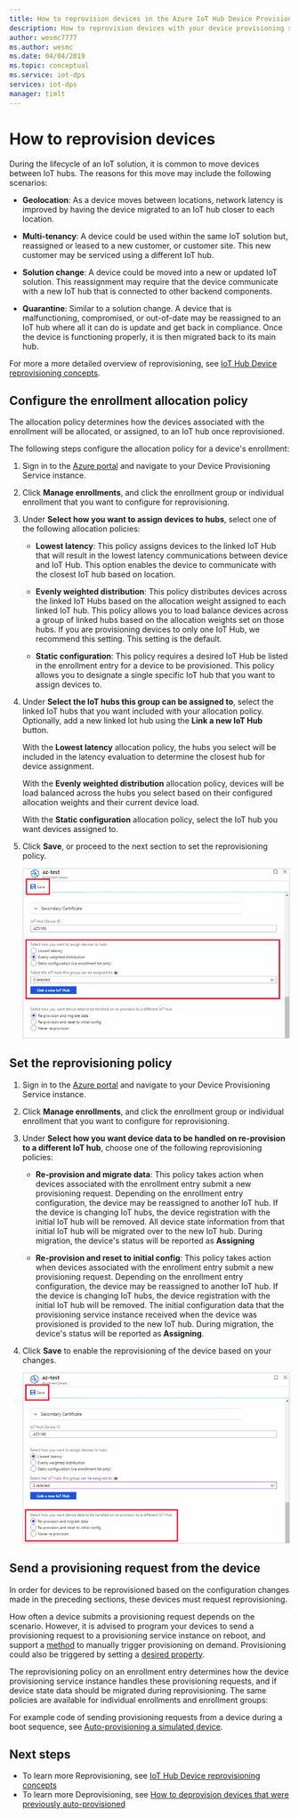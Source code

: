 ```yaml
---
title: How to reprovision devices in the Azure IoT Hub Device Provisioning Service | Microsoft Docs
description: How to reprovision devices with your device provisioning service instance
author: wesmc7777
ms.author: wesmc
ms.date: 04/04/2019
ms.topic: conceptual
ms.service: iot-dps
services: iot-dps
manager: timlt
---
```


# How to reprovision devices

During the lifecycle of an IoT solution, it is common to move devices between IoT hubs. The reasons for this move may include the following scenarios:

* **Geolocation**: As a device moves between locations, network latency is improved by having the device migrated to an IoT hub closer to each location.

* **Multi-tenancy**: A device could be used within the same IoT solution but, reassigned or leased to a new customer, or customer site. This new customer may be serviced using a different IoT hub.

* **Solution change**: A device could be moved into a new or updated IoT solution. This reassignment may require that the device communicate with a new IoT hub that is connected to other backend components. 

* **Quarantine**: Similar to a solution change. A device that is malfunctioning, compromised, or out-of-date may be reassigned to an IoT hub where all it can do is update and get back in compliance. Once the device is functioning properly, it is then migrated back to its main hub.

For more a more detailed overview of reprovisioning, see [IoT Hub Device reprovisioning concepts](concepts-device-reprovision.md).


## Configure the enrollment allocation policy

The allocation policy determines how the devices associated with the enrollment will be allocated, or assigned, to an IoT hub once reprovisioned.

The following steps configure the allocation policy for a device's enrollment:

1. Sign in to the [Azure portal](https://portal.azure.com) and navigate to your Device Provisioning Service instance.

2. Click **Manage enrollments**, and click the enrollment group or individual enrollment that you want to configure for reprovisioning. 

3. Under **Select how you want to assign devices to hubs**, select one of the following allocation policies:

    * **Lowest latency**: This policy assigns devices to the linked IoT Hub that will result in the lowest latency communications between device and IoT Hub. This option enables the device to communicate with the closest IoT hub based on location. 
    
    * **Evenly weighted distribution**: This policy distributes devices across the linked IoT Hubs based on the allocation weight assigned to each linked IoT hub. This policy allows you to load balance devices across a group of linked hubs based on the allocation weights set on those hubs. If you are provisioning devices to only one IoT Hub, we recommend this setting. This setting is the default. 
    
    * **Static configuration**: This policy requires a desired IoT Hub be listed in the enrollment entry for a device to be provisioned. This policy allows you to designate a single specific IoT hub that you want to assign devices to.

4. Under **Select the IoT hubs this group can be assigned to**, select the linked IoT hubs that you want included with your allocation policy. Optionally, add a new linked Iot hub using the **Link a new IoT Hub** button.

    With the **Lowest latency** allocation policy, the hubs you select will be included in the latency evaluation to determine the closest hub for device assignment.

    With the **Evenly weighted distribution** allocation policy, devices will be load balanced across the hubs you select based on their configured allocation weights and their current device load.

    With the **Static configuration** allocation policy, select the IoT hub you want devices assigned to.

4. Click **Save**, or proceed to the next section to set the reprovisioning policy.

    ![Select enrollment allocation policy](./media/how-to-reprovision/enrollment-allocation-policy.png)



## Set the reprovisioning policy

1. Sign in to the [Azure portal](https://portal.azure.com) and navigate to your Device Provisioning Service instance.

2. Click **Manage enrollments**, and click the enrollment group or individual enrollment that you want to configure for reprovisioning.

3. Under **Select how you want device data to be handled on re-provision to a different IoT hub**, choose one of the following reprovisioning policies:

    * **Re-provision and migrate data**: This policy takes action when devices associated with the enrollment entry submit a new provisioning request. Depending on the enrollment entry configuration, the device may be reassigned to another IoT hub. If the device is changing IoT hubs, the device registration with the initial IoT hub will be removed. All device state information from that initial IoT hub will be migrated over to the new IoT hub. During migration, the device's status will be reported as **Assigning**

    * **Re-provision and reset to initial config**: This policy takes action when devices associated with the enrollment entry submit a new provisioning request. Depending on the enrollment entry configuration, the device may be reassigned to another IoT hub. If the device is changing IoT hubs, the device registration with the initial IoT hub will be removed. The initial configuration data that the provisioning service instance received when the device was provisioned is provided to the new IoT hub. During migration, the device's status will be reported as **Assigning**.

4. Click **Save** to enable the reprovisioning of the device based on your changes.

    ![Select enrollment allocation policy](./media/how-to-reprovision/reprovisioning-policy.png)



## Send a provisioning request from the device

In order for devices to be reprovisioned based on the configuration changes made in the preceding sections, these devices must request reprovisioning. 

How often a device submits a provisioning request depends on the scenario. However, it is advised to program your devices to send a provisioning request to a provisioning service instance on reboot, and support a [method](../iot-hub/iot-hub-devguide-direct-methods.md) to manually trigger provisioning on demand. Provisioning could also be triggered by setting a [desired property](../iot-hub/iot-hub-devguide-device-twins.md#desired-property-example). 

The reprovisioning policy on an enrollment entry determines how the device provisioning service instance handles these provisioning requests, and if device state data should be migrated during reprovisioning. The same policies are available for individual enrollments and enrollment groups:

For example code of sending provisioning requests from a device during a boot sequence, see [Auto-provisioning a simulated device](quick-create-simulated-device.md).


## Next steps

- To learn more Reprovisioning, see [IoT Hub Device reprovisioning concepts](concepts-device-reprovision.md) 
- To learn more Deprovisioning, see [How to deprovision devices that were previously auto-provisioned](how-to-unprovision-devices.md) 











